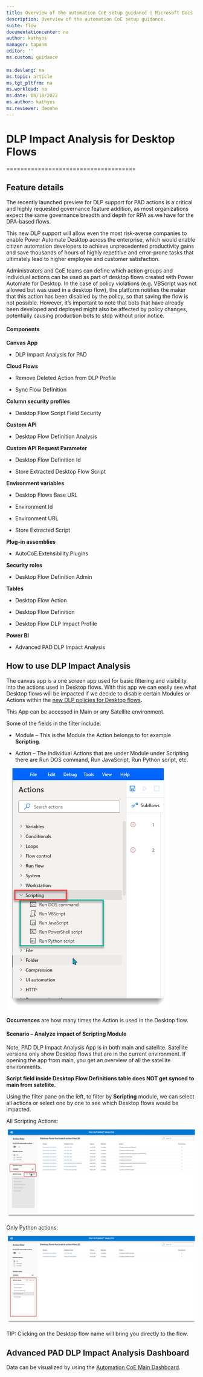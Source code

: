 ```yaml
---
title: Overview of the automation CoE setup guidance | Microsoft Docs
description: Overview of the automation CoE setup guidance.
suite: flow
documentationcenter: na
author: kathyos
manager: tapanm
editor: ''
ms.custom: guidance

ms.devlang: na
ms.topic: article
ms.tgt_pltfrm: na
ms.workload: na
ms.date: 08/18/2022
ms.author: kathyos
ms.reviewer: deonhe
---
```


# DLP Impact Analysis for Desktop Flows
=====================================

Feature details
---------------

The recently launched preview for DLP support for PAD actions is a critical and
highly requested governance feature addition, as most organizations expect the
same governance breadth and depth for RPA as we have for the DPA-based flows.

This new DLP support will allow even the most risk-averse companies to enable
Power Automate Desktop across the enterprise, which would enable citizen
automation developers to achieve unprecedented productivity gains and save
thousands of hours of highly repetitive and error-prone tasks that ultimately
lead to higher employee and customer satisfaction.

Administrators and CoE teams can define which action groups and individual
actions can be used as part of desktop flows created with Power Automate for
Desktop. In the case of policy violations (e.g. VBScript was not allowed but was
used in a desktop flow), the platform notifies the maker that this action has
been disabled by the policy, so that saving the flow is not possible. However,
it’s important to note that bots that have already been developed and deployed
might also be affected by policy changes, potentially causing production bots to
stop without prior notice.

#### Components

**Canvas App**

-   DLP Impact Analysis for PAD

**Cloud Flows**

-   Remove Deleted Action from DLP Profile

-   Sync Flow Definition

**Column security profiles**

-   Desktop Flow Script Field Security

**Custom API**

-   Desktop Flow Definition Analysis

**Custom API Request Parameter**

-   Desktop Flow Definition Id

-   Store Extracted Desktop Flow Script

**Environment variables**

-   Desktop Flows Base URL

-   Environment Id

-   Environment URL

-   Store Extracted Script

**Plug-in assemblies**

-   AutoCoE.Extensibility.Plugins

**Security roles**

-   Desktop Flow Definition Admin

**Tables**

-   Desktop Flow Action

-   Desktop Flow Definition

-   Desktop Flow DLP Impact Profile

**Power BI**

-   Advanced PAD DLP Impact Analysis

How to use DLP Impact Analysis
------------------------------

The canvas app is a one screen app used for basic filtering and visibility into
the actions used in Desktop flows. With this app we can easily see what Desktop
flows will be impacted if we decide to disable certain Modules or Actions within
the [new DLP policies for Desktop
flows](https://docs.microsoft.com/en-us/power-automate/desktop-flows/data-loss-prevention)**.**

This App can be accessed in Main or any Satellite environment.

Some of the fields in the filter include:

-   Module – This is the Module the Action belongs to for example **Scripting**.

-   Action – The individual Actions that are under Module under Scripting there
    are Run DOS command, Run JavaScript, Run Python script, etc.

![](media/8099f942c22a607a96d17c7c81530890.png)

**Occurrences** are how many times the Action is used in the Desktop flow.

#### Scenario – Analyze impact of Scripting Module

Note, PAD DLP Impact Analysis App is in both main and satellite. Satellite
versions only show Desktop flows that are in the current environment. If opening
the app from main, you get an overview of all the satellite environments.

**Script field inside Desktop Flow Definitions table does NOT get synced to main
from satellite.**  


Using the filter pane on the left, to filter by **Scripting** module, we can
select all actions or select one by one to see which Desktop flows would be
impacted.

All Scripting Actions:

![](media/4b7ee8531f67966b9ae9d175ca1c97d8.png)

Only Python actions:

![](media/b62e7161a8ab756d31cee58197ad4a8b.png)

TIP: Clicking on the Desktop flow name will bring you directly to the flow.

Advanced PAD DLP Impact Analysis Dashboard
------------------------------------------

Data can be visualized by using the [Automation CoE Main
Dashboard](#main-dashboard).